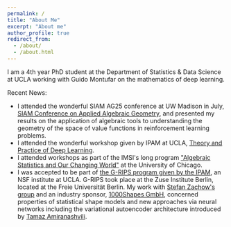 ```yaml
---
permalink: /
title: "About Me"
excerpt: "About me"
author_profile: true
redirect_from: 
  - /about/
  - /about.html
---
```


I am a 4th year PhD student at the Department of Statistics & Data Science at UCLA working with Guido Montufar on the mathematics of deep learning.

Recent News:
- I attended the wonderful SIAM AG25 conference at UW Madison in July, [SIAM Conference on Applied Algebraic Geometry](https://www.siam.org/conferences-events/siam-conferences/ag25/), and presented my results on the application of algebraic tools to understanding the geometry of the space of value functions in reinforcement learning problems.
- I attended the wonderful workshop given by IPAM at UCLA, [Theory and Practice of Deep Learning](https://www.ipam.ucla.edu/programs/workshops/workshop-ii-theory-and-practice-of-deep-learning/?tab=overview).
- I attended workshops as part of the IMSI's long program ["Algebraic Statistics and Our Changing World"](https://www.imsi.institute/activities/algebraic-statistics-and-our-changing-world/) at the University of Chicago.
- I was accepted to be part of [the G-RIPS program given by the IPAM](https://www.ipam.ucla.edu/programs/student-research-programs/graduate-level-research-in-industrial-projects-for-students-g-rips-sendai-2023/), an NSF institute at UCLA. G-RIPS took place at the Zuse Institute Berlin, located at the Freie Universität Berlin. My work with [Stefan Zachow's group](https://www.zib.de/members/zachow) and an industry sponsor, [1000Shapes GmbH](https://1000shapes.com/en/), concerned properties of statistical shape models and new approaches via neural networks including the variational autoencoder architecture introduced by [Tamaz Amiranashvili](https://www.dqbm.uzh.ch/en/research/menze/team/team-tamaz.html).

